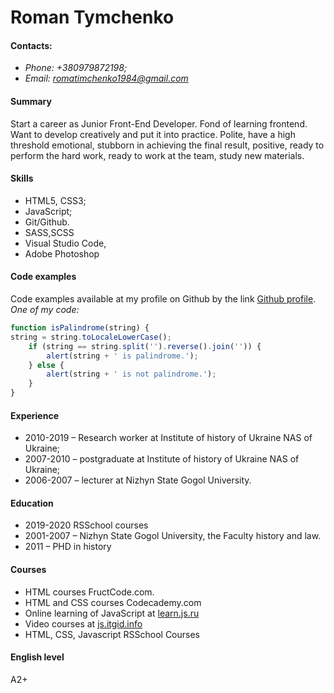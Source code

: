 # Roman Tymchenko

#### Contacts:
- *Phone: +380979872198;* 
- *Email: romatimchenko1984@gmail.com*

#### Summary
Start a career as Junior Front-End Developer. Fond of learning frontend. Want to develop creatively and put it into practice.  Polite, have a high threshold emotional, stubborn in achieving the final result, positive, ready to perform the hard work, ready to work at the team, study new materials.

#### Skills 
 - HTML5, CSS3;
 - JavaScript;
 - Git/Github.
 - SASS,SCSS
 - Visual Studio Code,
 - Adobe Photoshop

#### Code examples
Code examples available at my profile on Github by the link [Github profile](https://github.com/timon4ik2102?tab=repositories). 
*One of my code:*
```javascript
function isPalindrome(string) {
string = string.toLocaleLowerCase();
    if (string == string.split('').reverse().join('')) {
        alert(string + ' is palindrome.');
    } else {
        alert(string + ' is not palindrome.');
    }
}
```
#### Experience
  -  2010-2019 – Research worker at Institute of history of Ukraine NAS of Ukraine;
  -  2007-2010 – postgraduate at Institute of history of Ukraine NAS of Ukraine;
  -  2006-2007 – lecturer at Nizhyn State Gogol University.

#### Education
  - 2019-2020 RSSchool courses
  -  2001-2007 – Nizhyn State Gogol University, the Faculty history and law.
  -  2011 – PHD in history
  
#### Courses
  - HTML courses  FructCode.com.
  - HTML and CSS courses  Codecademy.com
  - Online learning of JavaScript at [learn.js.ru](https://learn.javascript.ru/)
  - Video courses at [js.itgid.info](https://js.itgid.info/)
  - HTML, CSS, Javascript RSSchool Courses


#### English level
A2+